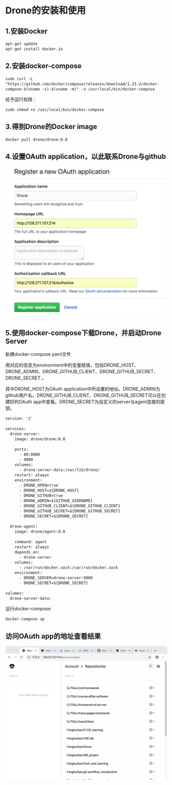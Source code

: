 # Drone的安装和使用
## 1.安装Docker
```
apt-get update
apt-get install docker.io
```
## 2.安装docker-compose
```
sudo curl -L "https://github.com/docker/compose/releases/download/1.23.2/docker-compose-$(uname -s)-$(uname -m)" -o /usr/local/bin/docker-compose
```
给予运行权限：

```
sudo chmod +x /usr/local/bin/docker-compose
```
## 3.得到Drone的Docker image
```
docker pull drone/drone:0.8
```
## 4.设置OAuth application，以此联系Drone与github
![](https://github.com/CJTSAJ/homework-of-pro-ren/blob/master/Homework4/png/1.png)
## 5.使用docker-compose下载Drone，并启动Drone Server
新建docker-compose.yaml文件

用对应的信息为environment中的变量赋值，包括DRONE\_HOST、DRONE\_ADMIN、DRONE\_GITHUB\_CLIENT、DRONE\_GITHUB\_SECRET、DRONE\_SECRET	。

其中DRONE\_HOST为OAuth application中所设置的地址。DRONE_ADMIN为github用户名。DRONE\_GITHUB\_CLIENT、DRONE\_GITHUB\_SECRET可以在创建好的OAuth app中查看。DRONE\_SECRET为自定义的server与agent连接的密钥。

```
version: '2'

services:
  drone-server:
    image: drone/drone:0.8

    ports:
      - 80:8000
      - 9000
    volumes:
      - drone-server-data:/var/lib/drone/
    restart: always
    environment:
      - DRONE_OPEN=true
      - DRONE_HOST=${DRONE_HOST}
      - DRONE_GITHUB=true
      - DRONE_ADMIN=${GITHUB_USERNAME}
      - DRONE_GITHUB_CLIENT=${DRONE_GITHUB_CLIENT}
      - DRONE_GITHUB_SECRET=${DRONE_GITHUB_SECRET}
      - DRONE_SECRET=${DRONE_SECRET}
      
  drone-agent:
    image: drone/agent:0.8

    command: agent
    restart: always
    depends_on:
      - drone-server
    volumes:
      - /var/run/docker.sock:/var/run/docker.sock
    environment:
      - DRONE_SERVER=drone-server:9000
      - DRONE_SECRET=${DRONE_SECRET}

volumes:
  drone-server-data:
```
运行docker-compose

```
docker-compose up
```
## 访问OAuth app的地址查看结果
![](https://github.com/CJTSAJ/homework-of-pro-ren/blob/master/Homework4/png/2.png)
